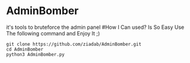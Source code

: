 # AdminBomber
it's tools to bruteforce the admin panel 
#How I Can used?
Is So Easy Use The following command and Enjoy It ;)
```
git clone https://github.com/ziadab/AdminBomber.git
cd AdminBomber
python3 AdminBomber.py 
```
